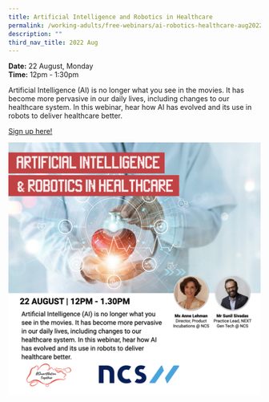 ```yaml
---
title: Artificial Intelligence and Robotics in Healthcare
permalink: /working-adults/free-webinars/ai-robotics-healthcare-aug2022/
description: ""
third_nav_title: 2022 Aug
---
```


**Date:** 22 August, Monday
<br> **Time:** 12pm - 1:30pm

Artificial Intelligence (AI) is no longer what you see in the movies. It has become more pervasive in our daily lives, including changes to our healthcare system. In this webinar, hear how AI has evolved and its use in robots to deliver healthcare better. 

[Sign up here!](https://go.gov.sg/smarthealthcare-aug22)

![Free webinar on artificial intelligene and robotics for working adults](/images/Aug%202022/WA-22Aug-updated.png)